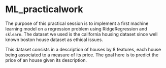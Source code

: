 # ML_practicalwork

The purpose of this practical session is to implement a first machine learning model on a regression problem using RidgeRegression and `sklearn`. The dataset we used is the california housing dataset since well known boston house dataset as ethical issues.

This dataset consists in a description of houses by 8 features, each house being associated to a measure of its price. The goal here is to predict the price of an house given its description.
